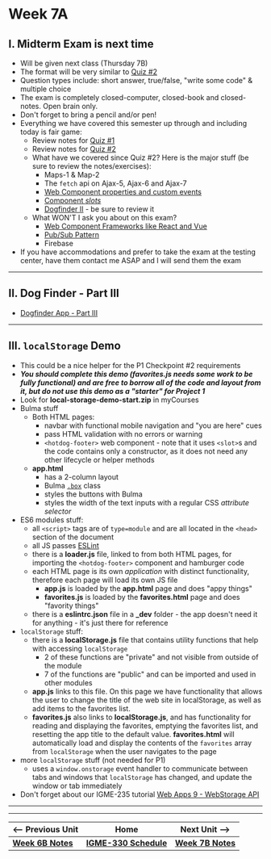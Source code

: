 # Week 7A

## I. Midterm Exam is next time
- Will be given next class (Thursday 7B)
- The format will be very similar to [Quiz #2](06A.md#i-review-quiz-2)
- Question types include: short answer, true/false, "write some code" & multiple choice
- The exam is completely closed-computer, closed-book and closed-notes.  Open brain only.
- Don't forget to bring a pencil and/or pen!
- Everything we have covered this semester up through and including today is fair game:
  - Review notes for [Quiz #1](./04A.md#i-review-quiz-1)
  - Review notes for [Quiz #2](./06A.md#i-review-quiz-2)
  - What have we covered since Quiz #2? Here is the major stuff (be sure to review the notes/exercises):
    - Maps-1 & Map-2
    - The `fetch` api on Ajax-5, Ajax-6 and Ajax-7
    - [Web Component properties and custom events](./04B.md#iii-web-components)
    - [Component *slots*](05A.md#iii-finish-up-web-components)
    - [Dogfinder II](https://github.com/tonethar/IGME-330-Master/blob/master/notes/dogfinder-2.md) - be sure to review it
  - What WON'T I ask you about on this exam?
    - [Web Component Frameworks like React and Vue](./05A.md#iii-finish-up-web-components)
    - [Pub/Sub Pattern](./05A.md#iv-an-alternative-to-custom-events---the-pubsub-pattern)
    - Firebase
- If you have accommodations and prefer to take the exam at the testing center, have them contact me ASAP and I will send them the exam

<hr>

## II. Dog Finder - Part III
- [Dogfinder App - Part III](https://github.com/tonethar/IGME-330-Master/blob/master/notes/dogfinder-3.md)

<hr>

## III. `localStorage` Demo
- This could be a nice helper for the P1 Checkpoint #2 requirements
- ***You should complete this demo (favorites.js needs some work to be fully functional) and are free to borrow all of the code and layout from it, but do not use this demo as a "starter" for Project 1***
- Look for **local-storage-demo-start.zip** in myCourses
- Bulma stuff
  - Both HTML pages:
    - navbar with functional mobile navigation and "you are here" cues
    - pass HTML validation with no errors or warning
    - `<hotdog-footer>` web component - note that it uses `<slot>`s and the code contains only a constructor, as it does not need any other lifecycle or helper methods
  - **app.html**
    - has a 2-column layout
    - Bulma [`.box`](https://bulma.io/documentation/elements/box/) class
    - styles the buttons with Bulma
    - styles the width of the text inputs with a regular CSS *attribute selector*
- ES6 modules stuff:
  - all `<script>` tags are of `type=module` and are all located in the `<head>` section of the document
  - all JS passes [ESLint](https://eslint.org/demo)
  - there is a **loader.js** file, linked to from both HTML pages,  for importing the `<hotdog-footer>` component and hamburger code
  - each HTML page is its own *application* with distinct functionality, therefore each page will load its own JS file 
    - **app.js** is loaded by the **app.html** page and does "appy things"
    - **favorites.js** is loaded by the **favorites.html** page and does "favority things"
  - there is a **eslintrc.json** file in a **_dev** folder - the app doesn't need it for anything - it's just there for reference 
- `localStorage` stuff:
  - there is a **localStorage.js** file that contains utility functions that help with accessing `localStorage`
    - 2 of these functions are "private" and not visible from outside of the module
    - 7 of the functions are "public" and can be imported and used in other modules
  - **app.js** links to this file. On this page we have functionality that allows the user to change the title of the web site in localStorage, as well as add items to the favorites list.
  - **favorites.js** also links to **localStorage.js**, and has functionality for reading and displaying the favorites, emptying the favorites list, and resetting the app title to the  default value. **favorites.html** will automatically load and display the contents of the `favorites` array from `localStorage` when the user navigates to the page
- more `localStorage` stuff (not needed for P1)
  - uses a `window.onstorage` event handler to communicate between tabs and windows that `localStorage` has changed, and update the window or tab immediately
- Don't forget about our IGME-235 tutorial [Web Apps 9 - WebStorage API](https://github.com/tonethar/IGME-230-Master/blob/master/notes/web-apps-9.md)


<hr><hr>

| <-- Previous Unit | Home | Next Unit -->
| --- | --- | --- 
| [**Week 6B Notes**](06B.md)     |  [**IGME-330 Schedule**](../schedule.md) | [**Week 7B Notes**](07B.md)


